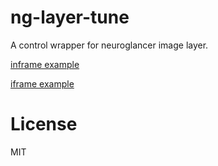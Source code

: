 # ng-layer-tune

A control wrapper for neuroglancer image layer.

[inframe example](https://ng-layer-tune.netlify.app/)

[iframe example](https://atlases.ebrains.eu/viewer/#/a:juelich:iav:atlas:v1.0.0:1/t:minds:core:referencespace:v1.0.0:a1655b99-82f1-420f-a3c2-fe80fd4c8588/p:juelich:iav:atlas:v1.0.0:4?pl=%5B%22https%3A%2F%2Fng-layer-tune.netlify.app%2Fplugin.html%22%5D)

# License

MIT
